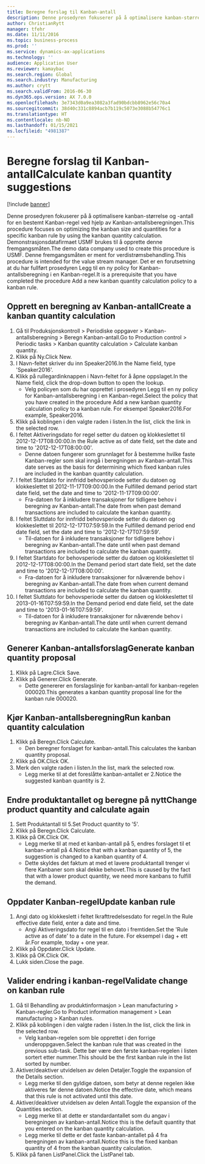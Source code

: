 ```yaml
---
title: Beregne forslag til Kanban-antall
description: Denne prosedyren fokuserer på å optimalisere kanban-størrelse og -antall for en bestemt Kanban-regel ved hjelp av Kanban-antallsberegningen.
author: ChristianRytt
manager: tfehr
ms.date: 11/11/2016
ms.topic: business-process
ms.prod: ''
ms.service: dynamics-ax-applications
ms.technology: ''
audience: Application User
ms.reviewer: kamaybac
ms.search.region: Global
ms.search.industry: Manufacturing
ms.author: crytt
ms.search.validFrom: 2016-06-30
ms.dyn365.ops.version: AX 7.0.0
ms.openlocfilehash: 3e7343d0a9ea3082a3fad90bdcbb8962e56c70a4
ms.sourcegitcommit: 38d40c331c8894acb7b119c5073e3088b54776c1
ms.translationtype: HT
ms.contentlocale: nb-NO
ms.lasthandoff: 01/15/2021
ms.locfileid: "4981387"
---
```

# <a name="calculate-kanban-quantity-suggestions"></a><span data-ttu-id="79673-103">Beregne forslag til Kanban-antall</span><span class="sxs-lookup"><span data-stu-id="79673-103">Calculate kanban quantity suggestions</span></span>

[!include [banner](../../includes/banner.md)]

<span data-ttu-id="79673-104">Denne prosedyren fokuserer på å optimalisere kanban-størrelse og -antall for en bestemt Kanban-regel ved hjelp av Kanban-antallsberegningen.</span><span class="sxs-lookup"><span data-stu-id="79673-104">This procedure focuses on optimizing the kanban size and quantities for a specific kanban rule by using the kanban quantity calculation.</span></span> <span data-ttu-id="79673-105">Demonstrasjonsdatafirmaet USMF brukes til å opprette denne fremgangsmåten.</span><span class="sxs-lookup"><span data-stu-id="79673-105">The demo data company used to create this procedure is USMF.</span></span> <span data-ttu-id="79673-106">Denne fremgangsmåten er ment for verdistrømsbehandling.</span><span class="sxs-lookup"><span data-stu-id="79673-106">This procedure is intended for the value stream manager.</span></span> <span data-ttu-id="79673-107">Det er en forutsetning at du har fullført prosedyren Legg til en ny policy for Kanban-antallsberegning i en Kanban-regel.</span><span class="sxs-lookup"><span data-stu-id="79673-107">It is a prerequisite that you have completed the procedure Add a new kanban quantity calculation policy to a kanban rule.</span></span>


## <a name="create-a-kanban-quantity-calculation"></a><span data-ttu-id="79673-108">Opprett en beregning av Kanban-antall</span><span class="sxs-lookup"><span data-stu-id="79673-108">Create a kanban quantity calculation</span></span>
1. <span data-ttu-id="79673-109">Gå til Produksjonskontroll > Periodiske oppgaver > Kanban-antallsberegning > Beregn Kanban-antall.</span><span class="sxs-lookup"><span data-stu-id="79673-109">Go to Production control > Periodic tasks > Kanban quantity calculation > Calculate kanban quantity.</span></span>
2. <span data-ttu-id="79673-110">Klikk på Ny.</span><span class="sxs-lookup"><span data-stu-id="79673-110">Click New.</span></span>
3. <span data-ttu-id="79673-111">I Navn-feltet skriver du inn Speaker2016.</span><span class="sxs-lookup"><span data-stu-id="79673-111">In the Name field, type 'Speaker2016'.</span></span>
4. <span data-ttu-id="79673-112">Klikk på rullegardinknappen i Navn-feltet for å åpne oppslaget.</span><span class="sxs-lookup"><span data-stu-id="79673-112">In the Name field, click the drop-down button to open the lookup.</span></span>
    * <span data-ttu-id="79673-113">Velg policyen som du har opprettet i prosedyren Legg til en ny policy for Kanban-antallsberegning i en Kanban-regel.</span><span class="sxs-lookup"><span data-stu-id="79673-113">Select the policy that you have created in the procedure Add a new kanban quantity calculation policy to a kanban rule.</span></span> <span data-ttu-id="79673-114">For eksempel Speaker2016.</span><span class="sxs-lookup"><span data-stu-id="79673-114">For example, Speaker2016.</span></span>  
5. <span data-ttu-id="79673-115">Klikk på koblingen i den valgte raden i listen.</span><span class="sxs-lookup"><span data-stu-id="79673-115">In the list, click the link in the selected row.</span></span>
6. <span data-ttu-id="79673-116">I feltet Aktiveringsdato for regel setter du datoen og klokkeslettet til 2012-12-17T08:00:00.</span><span class="sxs-lookup"><span data-stu-id="79673-116">In the Rule active as of date field, set the date and time to '2012-12-17T08:00:00'.</span></span>
    * <span data-ttu-id="79673-117">Denne datoen fungerer som grunnlaget for å bestemme hvilke faste Kanban-regler som skal inngå i beregningen av Kanban-antall.</span><span class="sxs-lookup"><span data-stu-id="79673-117">This date serves as the basis for determining which fixed kanban rules are included in the kanban quantity calculation.</span></span>  
7. <span data-ttu-id="79673-118">I feltet Startdato for innfridd behovsperiode setter du datoen og klokkeslettet til 2012-11-17T09:00:00.</span><span class="sxs-lookup"><span data-stu-id="79673-118">In the Fulfilled demand period start date field, set the date and time to '2012-11-17T09:00:00'.</span></span>
    * <span data-ttu-id="79673-119">Fra-datoen for å inkludere transaksjoner for tidligere behov i beregning av Kanban-antall.</span><span class="sxs-lookup"><span data-stu-id="79673-119">The date from when past demand transactions are included to calculate the kanban quantity.</span></span>  
8. <span data-ttu-id="79673-120">I feltet Sluttdato for innfridd behovsperiode setter du datoen og klokkeslettet til 2012-12-17T07:59:59.</span><span class="sxs-lookup"><span data-stu-id="79673-120">In the Fulfilled demand period end date field, set the date and time to '2012-12-17T07:59:59'.</span></span>
    * <span data-ttu-id="79673-121">Til-datoen for å inkludere transaksjoner for tidligere behov i beregning av Kanban-antall.</span><span class="sxs-lookup"><span data-stu-id="79673-121">The date until when past demand transactions are included to calculate the kanban quantity.</span></span>  
9. <span data-ttu-id="79673-122">I feltet Startdato for behovsperiode setter du datoen og klokkeslettet til 2012-12-17T08:00:00.</span><span class="sxs-lookup"><span data-stu-id="79673-122">In the Demand period start date field, set the date and time to '2012-12-17T08:00:00'.</span></span>
    * <span data-ttu-id="79673-123">Fra-datoen for å inkludere transaksjoner for nåværende behov i beregning av Kanban-antall.</span><span class="sxs-lookup"><span data-stu-id="79673-123">The date from when current demand transactions are included to calculate the kanban quantity.</span></span>  
10. <span data-ttu-id="79673-124">I feltet Sluttdato for behovsperiode setter du datoen og klokkeslettet til 2013-01-16T07:59:59.</span><span class="sxs-lookup"><span data-stu-id="79673-124">In the Demand period end date field, set the date and time to '2013-01-16T07:59:59'.</span></span>
    * <span data-ttu-id="79673-125">Til-datoen for å inkludere transaksjoner for nåværende behov i beregning av Kanban-antall.</span><span class="sxs-lookup"><span data-stu-id="79673-125">The date until when current demand transactions are included to calculate the kanban quantity.</span></span>  

## <a name="generate-kanban-quantity-proposal"></a><span data-ttu-id="79673-126">Generer Kanban-antallsforslag</span><span class="sxs-lookup"><span data-stu-id="79673-126">Generate kanban quantity proposal</span></span>
1. <span data-ttu-id="79673-127">Klikk på Lagre.</span><span class="sxs-lookup"><span data-stu-id="79673-127">Click Save.</span></span>
2. <span data-ttu-id="79673-128">Klikk på Generer.</span><span class="sxs-lookup"><span data-stu-id="79673-128">Click Generate.</span></span>
    * <span data-ttu-id="79673-129">Dette genererer en forslagslinje for kanban-antall for kanban-regelen 000020.</span><span class="sxs-lookup"><span data-stu-id="79673-129">This generates a kanban quantity proposal line for the kanban rule 000020.</span></span>  

## <a name="run-kanban-quantity-calculation"></a><span data-ttu-id="79673-130">Kjør Kanban-antallsberegning</span><span class="sxs-lookup"><span data-stu-id="79673-130">Run kanban quantity calculation</span></span>
1. <span data-ttu-id="79673-131">Klikk på Beregn.</span><span class="sxs-lookup"><span data-stu-id="79673-131">Click Calculate.</span></span>
    * <span data-ttu-id="79673-132">Den beregner forslaget for kanban-antall.</span><span class="sxs-lookup"><span data-stu-id="79673-132">This calculates the kanban quantity proposal.</span></span>  
2. <span data-ttu-id="79673-133">Klikk på OK.</span><span class="sxs-lookup"><span data-stu-id="79673-133">Click OK.</span></span>
3. <span data-ttu-id="79673-134">Merk den valgte raden i listen.</span><span class="sxs-lookup"><span data-stu-id="79673-134">In the list, mark the selected row.</span></span>
    * <span data-ttu-id="79673-135">Legg merke til at det foreslåtte kanban-antallet er 2.</span><span class="sxs-lookup"><span data-stu-id="79673-135">Notice the suggested kanban quantity is 2.</span></span>  

## <a name="change-product-quantity-and-calculate-again"></a><span data-ttu-id="79673-136">Endre produktantallet og beregne på nytt</span><span class="sxs-lookup"><span data-stu-id="79673-136">Change product quantity and calculate again</span></span>
1. <span data-ttu-id="79673-137">Sett Produktantall til 5.</span><span class="sxs-lookup"><span data-stu-id="79673-137">Set Product quantity to '5'.</span></span>
2. <span data-ttu-id="79673-138">Klikk på Beregn.</span><span class="sxs-lookup"><span data-stu-id="79673-138">Click Calculate.</span></span>
3. <span data-ttu-id="79673-139">Klikk på OK.</span><span class="sxs-lookup"><span data-stu-id="79673-139">Click OK.</span></span>
    * <span data-ttu-id="79673-140">Legg merke til at med et kanban-antall på 5, endres forslaget til et kanban-antall på 4.</span><span class="sxs-lookup"><span data-stu-id="79673-140">Notice that with a kanban quantity of 5, the suggestion is changed to a kanban quantity of 4.</span></span>  
    * <span data-ttu-id="79673-141">Dette skyldes det faktum at med et lavere produktantall trenger vi flere Kanbaner som skal dekke behovet.</span><span class="sxs-lookup"><span data-stu-id="79673-141">This is caused by the fact that with a lower product quantity, we need more kanbans to fulfill the demand.</span></span>  

## <a name="update-kanban-rule"></a><span data-ttu-id="79673-142">Oppdater Kanban-regel</span><span class="sxs-lookup"><span data-stu-id="79673-142">Update kanban rule</span></span>
1. <span data-ttu-id="79673-143">Angi dato og klokkeslett i feltet Ikrafttredelsesdato for regel.</span><span class="sxs-lookup"><span data-stu-id="79673-143">In the Rule effective date field, enter a date and time.</span></span>
    * <span data-ttu-id="79673-144">Angi Aktiveringsdato for regel til en dato i fremtiden.</span><span class="sxs-lookup"><span data-stu-id="79673-144">Set the 'Rule active as of date' to a date in the future.</span></span> <span data-ttu-id="79673-145">For eksempel i dag + ett år.</span><span class="sxs-lookup"><span data-stu-id="79673-145">For example, today + one year.</span></span>  
2. <span data-ttu-id="79673-146">Klikk på Oppdater.</span><span class="sxs-lookup"><span data-stu-id="79673-146">Click Update.</span></span>
3. <span data-ttu-id="79673-147">Klikk på OK.</span><span class="sxs-lookup"><span data-stu-id="79673-147">Click OK.</span></span>
4. <span data-ttu-id="79673-148">Lukk siden.</span><span class="sxs-lookup"><span data-stu-id="79673-148">Close the page.</span></span>

## <a name="validate-change-on-kanban-rule"></a><span data-ttu-id="79673-149">Valider endring i kanban-regel</span><span class="sxs-lookup"><span data-stu-id="79673-149">Validate change on kanban rule</span></span>
1. <span data-ttu-id="79673-150">Gå til Behandling av produktinformasjon > Lean manufacturing > Kanban-regler.</span><span class="sxs-lookup"><span data-stu-id="79673-150">Go to Product information management > Lean manufacturing > Kanban rules.</span></span>
2. <span data-ttu-id="79673-151">Klikk på koblingen i den valgte raden i listen.</span><span class="sxs-lookup"><span data-stu-id="79673-151">In the list, click the link in the selected row.</span></span>
    * <span data-ttu-id="79673-152">Velg kanban-regelen som ble opprettet i den forrige underoppgaven.</span><span class="sxs-lookup"><span data-stu-id="79673-152">Select the kanban rule that was created in the previous sub-task.</span></span> <span data-ttu-id="79673-153">Dette bør være den første kanban-regelen i listen sortert etter nummer.</span><span class="sxs-lookup"><span data-stu-id="79673-153">This should be the first kanban rule in the list sorted by number.</span></span>  
3. <span data-ttu-id="79673-154">Aktiver/deaktiver utvidelsen av delen Detaljer.</span><span class="sxs-lookup"><span data-stu-id="79673-154">Toggle the expansion of the Details section.</span></span>
    * <span data-ttu-id="79673-155">Legg merke til den gyldige datoen, som betyr at denne regelen ikke aktiveres før denne datoen.</span><span class="sxs-lookup"><span data-stu-id="79673-155">Notice the effective date, which means that this rule is not activated until this date.</span></span>  
4. <span data-ttu-id="79673-156">Aktiver/deaktiver utvidelsen av delen Antall.</span><span class="sxs-lookup"><span data-stu-id="79673-156">Toggle the expansion of the Quantities section.</span></span>
    * <span data-ttu-id="79673-157">Legg merke til at dette er standardantallet som du angav i beregningen av kanban-antall.</span><span class="sxs-lookup"><span data-stu-id="79673-157">Notice this is the default quantity that you entered on the kanban quantity calculation.</span></span>  
    * <span data-ttu-id="79673-158">Legg merke til dette er det faste kanban-antallet på 4 fra beregningen av kanban-antall.</span><span class="sxs-lookup"><span data-stu-id="79673-158">Notice this is the fixed kanban quantity of 4 from the kanban quantity calculation.</span></span>  
5. <span data-ttu-id="79673-159">Klikk på fanen ListPanel.</span><span class="sxs-lookup"><span data-stu-id="79673-159">Click the ListPanel tab.</span></span>


